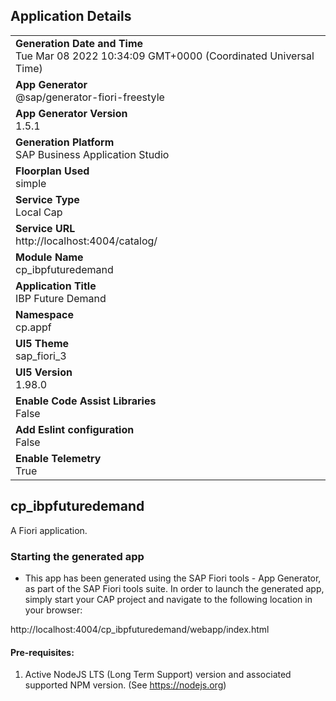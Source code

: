 ## Application Details
|               |
| ------------- |
|**Generation Date and Time**<br>Tue Mar 08 2022 10:34:09 GMT+0000 (Coordinated Universal Time)|
|**App Generator**<br>@sap/generator-fiori-freestyle|
|**App Generator Version**<br>1.5.1|
|**Generation Platform**<br>SAP Business Application Studio|
|**Floorplan Used**<br>simple|
|**Service Type**<br>Local Cap|
|**Service URL**<br>http://localhost:4004/catalog/
|**Module Name**<br>cp_ibpfuturedemand|
|**Application Title**<br>IBP Future Demand|
|**Namespace**<br>cp.appf|
|**UI5 Theme**<br>sap_fiori_3|
|**UI5 Version**<br>1.98.0|
|**Enable Code Assist Libraries**<br>False|
|**Add Eslint configuration**<br>False|
|**Enable Telemetry**<br>True|

## cp_ibpfuturedemand

A Fiori application.

### Starting the generated app

-   This app has been generated using the SAP Fiori tools - App Generator, as part of the SAP Fiori tools suite.  In order to launch the generated app, simply start your CAP project and navigate to the following location in your browser:

http://localhost:4004/cp_ibpfuturedemand/webapp/index.html

#### Pre-requisites:

1. Active NodeJS LTS (Long Term Support) version and associated supported NPM version.  (See https://nodejs.org)


